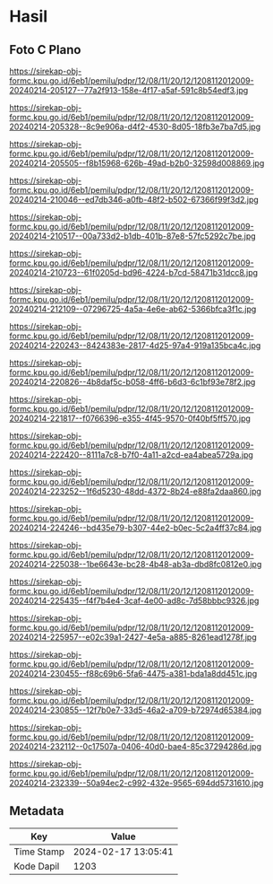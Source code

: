 # Hasil

## Foto C Plano

https://sirekap-obj-formc.kpu.go.id/6eb1/pemilu/pdpr/12/08/11/20/12/1208112012009-20240214-205127--77a2f913-158e-4f17-a5af-591c8b54edf3.jpg

https://sirekap-obj-formc.kpu.go.id/6eb1/pemilu/pdpr/12/08/11/20/12/1208112012009-20240214-205328--8c9e906a-d4f2-4530-8d05-18fb3e7ba7d5.jpg

https://sirekap-obj-formc.kpu.go.id/6eb1/pemilu/pdpr/12/08/11/20/12/1208112012009-20240214-205505--f8b15968-626b-49ad-b2b0-32598d008869.jpg

https://sirekap-obj-formc.kpu.go.id/6eb1/pemilu/pdpr/12/08/11/20/12/1208112012009-20240214-210046--ed7db346-a0fb-48f2-b502-67366f99f3d2.jpg

https://sirekap-obj-formc.kpu.go.id/6eb1/pemilu/pdpr/12/08/11/20/12/1208112012009-20240214-210517--00a733d2-b1db-401b-87e8-57fc5292c7be.jpg

https://sirekap-obj-formc.kpu.go.id/6eb1/pemilu/pdpr/12/08/11/20/12/1208112012009-20240214-210723--61f0205d-bd96-4224-b7cd-58471b31dcc8.jpg

https://sirekap-obj-formc.kpu.go.id/6eb1/pemilu/pdpr/12/08/11/20/12/1208112012009-20240214-212109--07296725-4a5a-4e6e-ab62-5366bfca3f1c.jpg

https://sirekap-obj-formc.kpu.go.id/6eb1/pemilu/pdpr/12/08/11/20/12/1208112012009-20240214-220243--8424383e-2817-4d25-97a4-919a135bca4c.jpg

https://sirekap-obj-formc.kpu.go.id/6eb1/pemilu/pdpr/12/08/11/20/12/1208112012009-20240214-220826--4b8daf5c-b058-4ff6-b6d3-6c1bf93e78f2.jpg

https://sirekap-obj-formc.kpu.go.id/6eb1/pemilu/pdpr/12/08/11/20/12/1208112012009-20240214-221817--f0766396-e355-4f45-9570-0f40bf5ff570.jpg

https://sirekap-obj-formc.kpu.go.id/6eb1/pemilu/pdpr/12/08/11/20/12/1208112012009-20240214-222420--8111a7c8-b7f0-4a11-a2cd-ea4abea5729a.jpg

https://sirekap-obj-formc.kpu.go.id/6eb1/pemilu/pdpr/12/08/11/20/12/1208112012009-20240214-223252--1f6d5230-48dd-4372-8b24-e88fa2daa860.jpg

https://sirekap-obj-formc.kpu.go.id/6eb1/pemilu/pdpr/12/08/11/20/12/1208112012009-20240214-224246--bd435e79-b307-44e2-b0ec-5c2a4ff37c84.jpg

https://sirekap-obj-formc.kpu.go.id/6eb1/pemilu/pdpr/12/08/11/20/12/1208112012009-20240214-225038--1be6643e-bc28-4b48-ab3a-dbd8fc0812e0.jpg

https://sirekap-obj-formc.kpu.go.id/6eb1/pemilu/pdpr/12/08/11/20/12/1208112012009-20240214-225435--f4f7b4e4-3caf-4e00-ad8c-7d58bbbc9326.jpg

https://sirekap-obj-formc.kpu.go.id/6eb1/pemilu/pdpr/12/08/11/20/12/1208112012009-20240214-225957--e02c39a1-2427-4e5a-a885-8261ead1278f.jpg

https://sirekap-obj-formc.kpu.go.id/6eb1/pemilu/pdpr/12/08/11/20/12/1208112012009-20240214-230455--f88c69b6-5fa6-4475-a381-bda1a8dd451c.jpg

https://sirekap-obj-formc.kpu.go.id/6eb1/pemilu/pdpr/12/08/11/20/12/1208112012009-20240214-230855--12f7b0e7-33d5-46a2-a709-b72974d65384.jpg

https://sirekap-obj-formc.kpu.go.id/6eb1/pemilu/pdpr/12/08/11/20/12/1208112012009-20240214-232112--0c17507a-0406-40d0-bae4-85c37294286d.jpg

https://sirekap-obj-formc.kpu.go.id/6eb1/pemilu/pdpr/12/08/11/20/12/1208112012009-20240214-232339--50a94ec2-c992-432e-9565-694dd5731610.jpg


## Metadata

| Key        | Value               |
| ---------- | ------------------- |
| Time Stamp | 2024-02-17 13:05:41 |
| Kode Dapil | 1203                |




